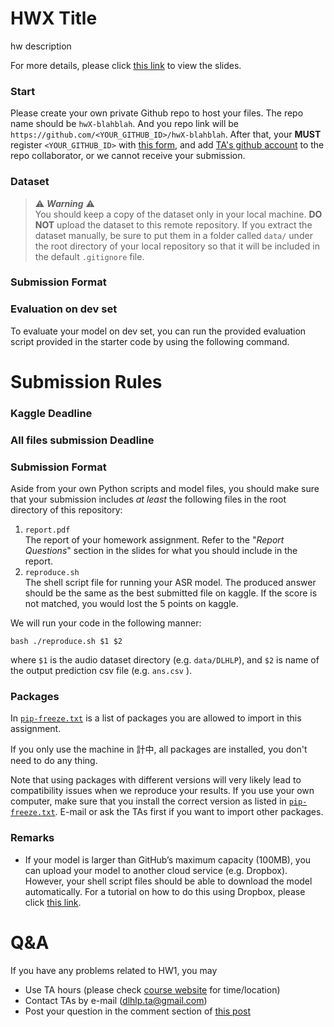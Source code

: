 # HWX Title
hw description

For more details, please click [this link]() to view the slides.

### Start
Please create your own private Github repo to host your files. The repo name should be `hwX-blahblah`. And you repo link will be `https://github.com/<YOUR_GITHUB_ID>/hwX-blahblah`. After that, your **MUST** register `<YOUR_GITHUB_ID>` with [this form](), and add [TA's github account](#) to the repo collaborator, or we cannot receive your submission.

### Dataset


> ⚠️  ***Warning*** ⚠️  
> You should keep a copy of the dataset only in your local machine. **DO NOT** upload the dataset to this remote repository. If you extract the dataset manually, be sure to put them in a folder called `data/` under the root directory of your local repository so that it will be included in the default `.gitignore` file.

### Submission Format


### Evaluation on dev set
To evaluate your model on dev set, you can run the provided evaluation script provided in the starter code by using the following command.

# Submission Rules
### Kaggle Deadline

### All files submission Deadline


### Submission Format
Aside from your own Python scripts and model files, you should make sure that your submission includes *at least* the following files in the root directory of this repository:
 1.   `report.pdf`  
The report of your homework assignment. Refer to the "*Report Questions*" section in the slides for what you should include in the report.
 2.   `reproduce.sh`  
The shell script file for running your ASR model. The produced answer should be the same as the best submitted file on kaggle. If the score is not matched, you would lost the 5 points on kaggle.

We will run your code in the following manner:

    bash ./reproduce.sh $1 $2
where `$1` is the audio dataset directory (e.g. `data/DLHLP`), and `$2` is name of the output prediction csv file (e.g. `ans.csv` ).

### Packages
In [`pip-freeze.txt`](https://github.com/DLHLP2020/hw1-speech-recognition/blob/master/pip-freeze.txt) is a list of packages you are allowed to import in this assignment.

If you only use the machine in 計中, all packages are installed, you don't need to do any thing.

Note that using packages with different versions will very likely lead to compatibility issues when we reproduce your results. If you use your own computer, make sure that you install the correct version as listed in [`pip-freeze.txt`](https://github.com/DLHLP2020/hw1-speech-recognition/blob/master/pip-freeze.txt). E-mail or ask the TAs first if you want to import other packages.

### Remarks
- If your model is larger than GitHub’s maximum capacity (100MB), you can upload your model to another cloud service (e.g. Dropbox). However, your shell script files should be able to download the model automatically. For a tutorial on how to do this using Dropbox, please click [this link](https://docs.google.com/presentation/d/1SsIeIij9ZOEN_TGdbAS1oWcI6bT1uSTI6b5__u2wdDc/edit?usp=sharing).

# Q&A
If you have any problems related to HW1, you may
- Use TA hours (please check [course website](http://speech.ee.ntu.edu.tw/~tlkagk/courses_DLHLP20.html) for time/location)
- Contact TAs by e-mail ([dlhlp.ta@gmail.com](mailto:dlhlp.ta@gmail.com))
- Post your question in the comment section of [this post](https://www.facebook.com/groups/789568188219010)
